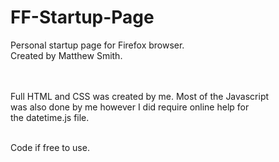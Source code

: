 # FF-Startup-Page

Personal startup page for Firefox browser. <br />
Created by Matthew Smith.

<br /> <br />
Full HTML and CSS was created by me. Most of the Javascript<br />
was also done by me however I did require online help for<br />
the datetime.js file. <br /> <br />

Code if free to use.
